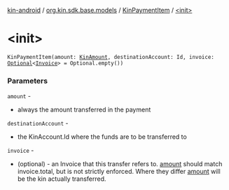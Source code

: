[kin-android](../../index.md) / [org.kin.sdk.base.models](../index.md) / [KinPaymentItem](index.md) / [&lt;init&gt;](./-init-.md)

# &lt;init&gt;

`KinPaymentItem(amount: `[`KinAmount`](../-kin-amount/index.md)`, destinationAccount: Id, invoice: `[`Optional`](../../org.kin.sdk.base.tools/-optional/index.md)`<`[`Invoice`](../-invoice/index.md)`> = Optional.empty())`

### Parameters

`amount` -
* always the amount transferred in the payment

`destinationAccount` -
* the KinAccount.Id where the funds are to be transferred to

`invoice` -
* (optional) - an Invoice that this transfer refers to. [amount](amount.md) should match invoice.total, but is not strictly enforced. Where they differ [amount](amount.md) will be the kin actually transferred.
